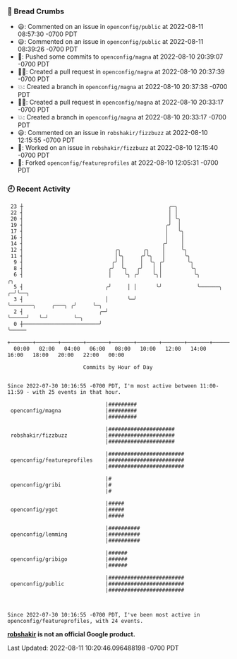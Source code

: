 ### 🍞 Bread Crumbs

 * 😃: Commented on an issue in `openconfig/public` at 2022-08-11 08:57:30 -0700 PDT
 * 😃: Commented on an issue in `openconfig/public` at 2022-08-11 08:39:26 -0700 PDT
 * 🚢: Pushed some commits to `openconfig/magna` at 2022-08-10 20:39:07 -0700 PDT
 * ✍🏼: Created a pull request in `openconfig/magna` at 2022-08-10 20:37:39 -0700 PDT
 * 💥: Created a branch in `openconfig/magna` at 2022-08-10 20:37:38 -0700 PDT
 * ✍🏼: Created a pull request in `openconfig/magna` at 2022-08-10 20:33:17 -0700 PDT
 * 💥: Created a branch in `openconfig/magna` at 2022-08-10 20:33:17 -0700 PDT
 * 😃: Commented on an issue in `robshakir/fizzbuzz` at 2022-08-10 12:15:55 -0700 PDT
 * 👀: Worked on an issue in `robshakir/fizzbuzz` at 2022-08-10 12:15:40 -0700 PDT
 * 🍴: Forked `openconfig/featureprofiles` at 2022-08-10 12:05:31 -0700 PDT

### 🕘 Recent Activity
```
 23 ┼                                              ╭─╮
 22 ┤                                              │ │
 20 ┤                                              │ ╰╮
 19 ┤                                             ╭╯  │
 17 ┤                                             │   ╰╮
 16 ┤                                             │    │
 14 ┤                                            ╭╯    │
 12 ┤                             ╭╮       ╭╮    │     ╰╮
 11 ┤                             │╰╮     ╭╯╰╮   │      ╰╮
  9 ┤                            ╭╯ │     │  ╰╮ ╭╯       ╰╮
  8 ┤                           ╭╯  ╰╮   ╭╯   │ │         ╰╮
  6 ┤                           │    ╰╮ ╭╯    ╰╮│          ╰╮                             ╭╮
  5 ┤                          ╭╯     │ │      ╰╯           ╰──────╮                    ╭─╯╰──╮
  3 ┤                          │      ╰─╯                          ╰───────╮     ╭───╮ ╭╯     ╰─╮
  2 ┤                        ╭─╯                                           ╰─────╯   ╰─╯        ╰─╮
  0 ┼────────────────────────╯                                                                    ╰─────
    +───────+───────+───────+───────+───────+───────+───────+───────+───────+───────+───────+───────+────
  00:00   02:00   04:00   06:00   08:00   10:00   12:00   14:00   16:00   18:00   20:00   22:00   00:00   

						Commits by Hour of Day


Since 2022-07-30 10:16:55 -0700 PDT, I'm most active between 11:00-11:59 - with 25 events in that hour.

```



```
                               |#########
 openconfig/magna              |#########
                               |#########

                               |#####################
 robshakir/fizzbuzz            |#####################
                               |#####################

                               |########################
 openconfig/featureprofiles    |########################
                               |########################

                               |#
 openconfig/gribi              |#
                               |#

                               |#####
 openconfig/ygot               |#####
                               |#####

                               |##########
 openconfig/lemming            |##########
                               |##########

                               |######
 openconfig/gribigo            |######
                               |######

                               |########################
 openconfig/public             |########################
                               |########################



Since 2022-07-30 10:16:55 -0700 PDT, I've been most active in openconfig/featureprofiles, with 24 events.

```
**[robshakir](mailto:robjs@google.com) is not an official Google product.**  


Last Updated: 2022-08-11 10:20:46.096488198 -0700 PDT

